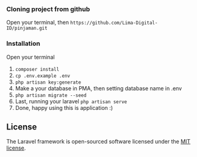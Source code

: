### Cloning project from github

Open your terminal, then `https://github.com/Lima-Digital-ID/pinjaman.git`

### Installation

Open your terminal

1. `composer install`
2. `cp .env.example .env`
3. `php artisan key:generate`
4. Make a your database in PMA, then setting database name in .env
5. `php artisan migrate --seed`
6. Last, running your laravel `php artisan serve`
7. Done, happy using this is application :)

## License

The Laravel framework is open-sourced software licensed under the [MIT license](https://opensource.org/licenses/MIT).
